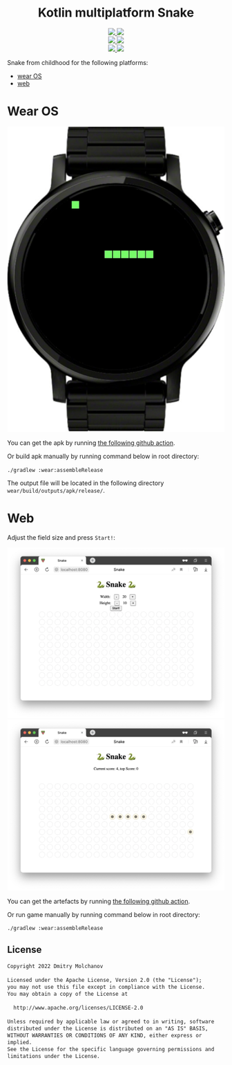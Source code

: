 <h1 align="center">Kotlin multiplatform Snake</h1> 
<p align="center">
  <a href="#">
    <img src="https://img.shields.io/badge/kotlin-1.7.10-blue?logo=kotlin">
  </a>
  <a href="https://github.com/MolchanovDmitry/SnakeWearOS/actions/workflows/lint.yml">
    <img src="https://github.com/MolchanovDmitry/SnakeWearOS/actions/workflows/lint.yml/badge.svg">
  </a>
  <br>
  <a href="https://developer.android.com/jetpack/androidx/releases/wear-compose">
    <img src="https://img.shields.io/badge/Wear%20Compose-1.1.0--alpha07-blue?)">
  </a>
  <a href="https://github.com/MolchanovDmitry/SnakeWearOS/actions/workflows/web.yml">
    <img src="https://github.com/MolchanovDmitry/SnakeWearOS/actions/workflows/web.yml/badge.svg">
  </a>
  <br>
  <a href="https://www.jetbrains.com/lp/compose-mpp/">
    <img src="https://img.shields.io/badge/Compose%20Multiplatform%20Compose-1.2.0-blue?)">
  </a>
  <a href="https://github.com/MolchanovDmitry/SnakeWearOS/actions/workflows/wear.yml">
    <img src="https://github.com/MolchanovDmitry/SnakeWearOS/actions/workflows/wear.yml/badge.svg">
  </a>
</p>

Snake from childhood for the following platforms:
* [wear OS](#Wear-OS)
* [web](#Web)

# Wear OS
<div align="center">
  <img src="img/wear_snake_game.webp">
</div>

You can get the apk by running [the following github action](https://github.com/MolchanovDmitry/SnakeWearOS/actions/workflows/wear.yml).

Or build apk manually by running command below in root directory:

``
./gradlew :wear:assembleRelease
``

The output file will be located in the following directory `wear/build/outputs/apk/release/`. 

# Web
Adjust the field size and press `Start!`:
<div align="center">
  <img src="img/web_snake_settings.webp">
  <img src="img/web_snake_game.webp">
</div>

You can get the artefacts by running [the following github action](https://github.com/MolchanovDmitry/SnakeWearOS/actions/workflows/web.yml).

Or run game manually by running command below in root directory:
```
./gradlew :wear:assembleRelease
```


## License
```
Copyright 2022 Dmitry Molchanov

Licensed under the Apache License, Version 2.0 (the "License");
you may not use this file except in compliance with the License.
You may obtain a copy of the License at

  http://www.apache.org/licenses/LICENSE-2.0

Unless required by applicable law or agreed to in writing, software
distributed under the License is distributed on an "AS IS" BASIS,
WITHOUT WARRANTIES OR CONDITIONS OF ANY KIND, either express or implied.
See the License for the specific language governing permissions and
limitations under the License.